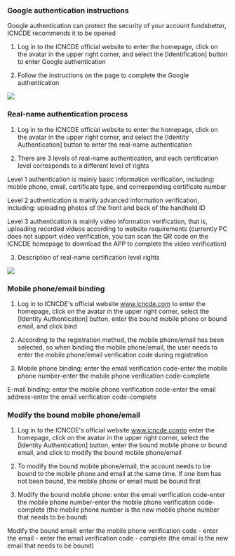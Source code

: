 ### Google authentication instructions
Google authentication can protect the security of your account fundsbetter, ICNCDE recommends it to be opened

1. Log in to the ICNCDE official website to enter the homepage, click on the avatar in the upper right corner, and select the [Identification] button to enter Google authentication

2. Follow the instructions on the page to complete the Google authentication


![](https://icnm.oss-ap-southeast-1.aliyuncs.com/md/google1-en.png "")

### Real-name authentication process
1. Log in to the ICNCDE official website to enter the homepage, click on the avatar in the upper right corner, and select the [Identity Authentication] button to enter the real-name authentication

2. There are 3 levels of real-name authentication, and each certification level corresponds to a different level of rights

Level 1 authentication is mainly basic information verification, including: mobile phone, email, certificate type, and corresponding certificate number

Level 2 authentication is mainly advanced information verification, including: uploading photos of the front and back of the handheld ID

Level 3 authentication is mainly video information verification, that is, uploading recorded videos according to website requirements (currently PC does not support video verification, you can scan the QR code on the ICNCDE homepage to download the APP to complete the video verification)

3. Description of real-name certification level rights


![](https://icnm.oss-ap-southeast-1.aliyuncs.com/md/google2-en.png "")

### Mobile phone/email binding
1. Log in to ICNCDE's official website www.icncde.com to enter the homepage, click on the avatar in the upper right corner, select the [Identity Authentication] button, enter the bound mobile phone or bound email, and click bind

2. According to the registration method, the mobile phone/email has been selected, so when binding the mobile phone/email, the user needs to enter the mobile phone/email verification code during registration

3. Mobile phone binding: enter the email verification code-enter the mobile phone number-enter the mobile phone verification code-complete

E-mail binding: enter the mobile phone verification code-enter the email address-enter the email verification code-complete


### Modify the bound mobile phone/email
1. Log in to the ICNCDE's official website www.icncde.comto enter the homepage, click on the avatar in the upper right corner, select the [Identity Authentication] button, enter the bound mobile phone or bound email, and click to modify the bound mobile phone/email

2. To modify the bound mobile phone/email, the account needs to be bound to the mobile phone and email at the same time. If one item has not been bound, the mobile phone or email must be bound first

3. Modify the bound mobile phone: enter the email verification code-enter the mobile phone number-enter the mobile phone verification code-complete (the mobile phone number is the new mobile phone number that needs to be bound)

Modify the bound email: enter the mobile phone verification code - enter the email - enter the email verification code - complete (the email is the new email that needs to be bound)

